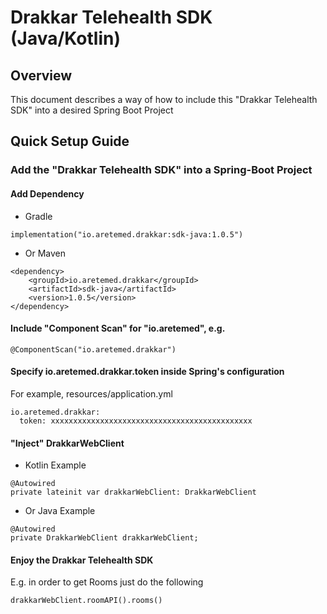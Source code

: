 # Drakkar Telehealth SDK (Java/Kotlin)

## Overview
This document describes a way of how to include this "Drakkar Telehealth SDK" into a desired Spring Boot Project

## Quick Setup Guide
### Add the "Drakkar Telehealth SDK" into a Spring-Boot Project
#### Add Dependency
- Gradle
```
implementation("io.aretemed.drakkar:sdk-java:1.0.5")
```
- Or Maven
```
<dependency>
    <groupId>io.aretemed.drakkar</groupId>
    <artifactId>sdk-java</artifactId>
    <version>1.0.5</version>
</dependency>
```
#### Include "Component Scan" for "io.aretemed", e.g.
```
@ComponentScan("io.aretemed.drakkar")
```
#### Specify io.aretemed.drakkar.token inside Spring's configuration
For example, resources/application.yml
```
io.aretemed.drakkar:
  token: xxxxxxxxxxxxxxxxxxxxxxxxxxxxxxxxxxxxxxxxxxxxx
```
#### "Inject" DrakkarWebClient
- Kotlin Example
```
@Autowired
private lateinit var drakkarWebClient: DrakkarWebClient
```
- Or Java Example
```
@Autowired
private DrakkarWebClient drakkarWebClient;
```
#### Enjoy the Drakkar Telehealth SDK
E.g. in order to get Rooms just do the following
```
drakkarWebClient.roomAPI().rooms()
```